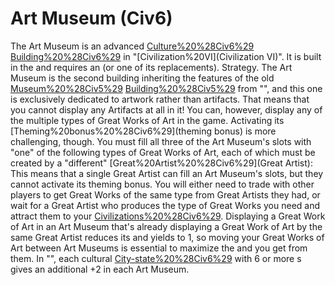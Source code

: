 # Art Museum (Civ6)

The Art Museum is an advanced [Culture%20%28Civ6%29](cultural) [Building%20%28Civ6%29](building) in "[Civilization%20VI](Civilization VI)". It is built in the and requires an (or one of its replacements).
Strategy.
The Art Museum is the second building inheriting the features of the old [Museum%20%28Civ5%29](Museum) [Building%20%28Civ5%29](building) from "", and this one is exclusively dedicated to artwork rather than artifacts. That means that you cannot display any Artifacts at all in it! You can, however, display any of the multiple types of Great Works of Art in the game.
Activating its [Theming%20bonus%20%28Civ6%29](theming bonus) is more challenging, though. You must fill all three of the Art Museum's slots with "one" of the following types of Great Works of Art, each of which must be created by a "different" [Great%20Artist%20%28Civ6%29](Great Artist):
This means that a single Great Artist can fill an Art Museum's slots, but they cannot activate its theming bonus. You will either need to trade with other players to get Great Works of the same type from Great Artists they had, or wait for a Great Artist who produces the type of Great Works you need and attract them to your [Civilizations%20%28Civ6%29](civilization). Displaying a Great Work of Art in an Art Museum that's already displaying a Great Work of Art by the same Great Artist reduces its and yields to 1, so moving your Great Works of Art between Art Museums is essential to maximize the and you get from them.
In "", each cultural [City-state%20%28Civ6%29](city-state) with 6 or more s gives an additional +2 in each Art Museum.
